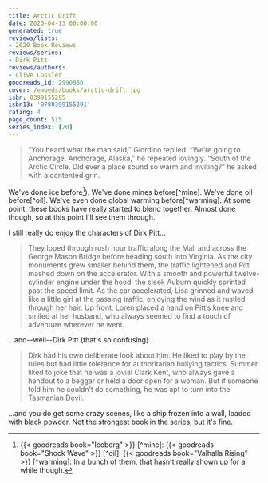```yaml
---
title: Arctic Drift
date: 2020-04-13 00:00:00
generated: true
reviews/lists:
- 2020 Book Reviews
reviews/series:
- Dirk Pitt
reviews/authors:
- Clive Cussler
goodreads_id: 2990950
cover: /embeds/books/arctic-drift.jpg
isbn: 0399155295
isbn13: '9780399155291'
rating: 4
page_count: 515
series_index: [20]
---
```

> “You heard what the man said,” Giordino replied. “We’re going to Anchorage. Anchorage, Alaska,” he repeated lovingly. “South of the Arctic Circle. Did ever a place sound so warm and inviting?” he asked with a contented grin.

We've done ice before[^ice]). We've done mines before[^mine]. We've done oil before[^oil]. We've even done global warming before[^warming]. At some point, these books have really started to blend together. Almost done though, so at this point I'll see them through.  

<!--more-->

I still really do enjoy the characters of Dirk Pitt...  

> They loped through rush hour traffic along the Mall and across the George Mason Bridge before heading south into Virginia. As the city monuments grew smaller behind them, the traffic lightened and Pitt mashed down on the accelerator. With a smooth and powerful twelve-cylinder engine under the hood, the sleek Auburn quickly sprinted past the speed limit. As the car accelerated, Lisa grinned and waved like a little girl at the passing traffic, enjoying the wind as it rustled through her hair. Up front, Loren placed a hand on Pitt’s knee and smiled at her husband, who always seemed to find a touch of adventure wherever he went.

...and--well--Dirk Pitt (that's so confusing)...  

> Dirk had his own deliberate look about him. He liked to play by the rules but had little tolerance for authoritarian bullying tactics. Summer liked to joke that he was a jovial Clark Kent, who always gave a handout to a beggar or held a door open for a woman. But if someone told him he couldn’t do something, he was apt to turn into the Tasmanian Devil.

...and you do get some crazy scenes, like a ship frozen into a wall, loaded with black powder. Not the strongest book in the series, but it's fine.  

[^ice]: {{< goodreads book="Iceberg" >}}   [^mine]: {{< goodreads book="Shock Wave" >}}   [^oil]: {{< goodreads book="Valhalla Rising" >}}   [^warming]: In a bunch of them, that hasn't really shown up for a while though.